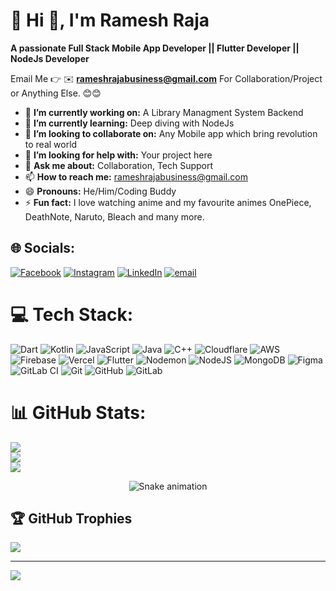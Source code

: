 # 💫 Hi 👋, I'm Ramesh Raja
**A passionate Full Stack Mobile App Developer || Flutter Developer || NodeJs Developer**

Email Me 👉 ✉️ **rameshrajabusiness@gmail.com** For Collaboration/Project or Anything Else. 😊😊

- 🔭 **I’m currently working on:** A Library Managment System Backend
- 🌱 **I’m currently learning:** Deep diving with NodeJs
- 👯 **I’m looking to collaborate on:** Any Mobile app which bring revolution to real world
- 🤔 **I’m looking for help with:** Your project here
- 💬 **Ask me about:** Collaboration, Tech Support
- 📫 **How to reach me:** rameshrajabusiness@gmail.com
- 😄 **Pronouns:** He/Him/Coding Buddy
- ⚡ **Fun fact:** I love watching anime and my favourite animes OnePiece, DeathNote, Naruto, Bleach and many more.


## 🌐 Socials:
[![Facebook](https://img.shields.io/badge/Facebook-%231877F2.svg?logo=Facebook&logoColor=white)](https://facebook.com/https://www.facebook.com/RameshRajaMk4?sfnsn=scwspwa&mibextid=RUbZ1f) [![Instagram](https://img.shields.io/badge/Instagram-%23E4405F.svg?logo=Instagram&logoColor=white)](https://instagram.com/https://www.instagram.com/its_rameshbalach?igsh=MmRhZXk4aWs0bjI2) [![LinkedIn](https://img.shields.io/badge/LinkedIn-%230077B5.svg?logo=linkedin&logoColor=white)](https://linkedin.com/in/https://www.linkedin.com/in/ramesh-raja-b63a5627b/) [![email](https://img.shields.io/badge/Email-D14836?logo=gmail&logoColor=white)](mailto:rameshrajabusiness@gmail.com) 

# 💻 Tech Stack:
![Dart](https://img.shields.io/badge/dart-%230175C2.svg?style=for-the-badge&logo=dart&logoColor=white) ![Kotlin](https://img.shields.io/badge/kotlin-%237F52FF.svg?style=for-the-badge&logo=kotlin&logoColor=white) ![JavaScript](https://img.shields.io/badge/javascript-%23323330.svg?style=for-the-badge&logo=javascript&logoColor=%23F7DF1E) ![Java](https://img.shields.io/badge/java-%23ED8B00.svg?style=for-the-badge&logo=openjdk&logoColor=white) ![C++](https://img.shields.io/badge/c++-%2300599C.svg?style=for-the-badge&logo=c%2B%2B&logoColor=white) ![Cloudflare](https://img.shields.io/badge/Cloudflare-F38020?style=for-the-badge&logo=Cloudflare&logoColor=white) ![AWS](https://img.shields.io/badge/AWS-%23FF9900.svg?style=for-the-badge&logo=amazon-aws&logoColor=white) ![Firebase](https://img.shields.io/badge/firebase-%23039BE5.svg?style=for-the-badge&logo=firebase) ![Vercel](https://img.shields.io/badge/vercel-%23000000.svg?style=for-the-badge&logo=vercel&logoColor=white) ![Flutter](https://img.shields.io/badge/Flutter-%2302569B.svg?style=for-the-badge&logo=Flutter&logoColor=white) ![Nodemon](https://img.shields.io/badge/NODEMON-%23323330.svg?style=for-the-badge&logo=nodemon&logoColor=%BBDEAD) ![NodeJS](https://img.shields.io/badge/node.js-6DA55F?style=for-the-badge&logo=node.js&logoColor=white) ![MongoDB](https://img.shields.io/badge/MongoDB-%234ea94b.svg?style=for-the-badge&logo=mongodb&logoColor=white) ![Figma](https://img.shields.io/badge/figma-%23F24E1E.svg?style=for-the-badge&logo=figma&logoColor=white) ![GitLab CI](https://img.shields.io/badge/gitlab%20CI-%23181717.svg?style=for-the-badge&logo=gitlab&logoColor=white) ![Git](https://img.shields.io/badge/git-%23F05033.svg?style=for-the-badge&logo=git&logoColor=white) ![GitHub](https://img.shields.io/badge/github-%23121011.svg?style=for-the-badge&logo=github&logoColor=white) ![GitLab](https://img.shields.io/badge/gitlab-%23181717.svg?style=for-the-badge&logo=gitlab&logoColor=white)
# 📊 GitHub Stats:
![](https://github-readme-stats.vercel.app/api?username=ramesh-balach&theme=dark&hide_border=false&include_all_commits=true&count_private=true)<br/>
![](https://nirzak-streak-stats.vercel.app/?user=ramesh-balach&theme=dark&hide_border=false)<br/>
![](https://github-readme-stats.vercel.app/api/top-langs/?username=ramesh-balach&theme=dark&hide_border=false&include_all_commits=true&count_private=true&layout=compact)



<!-- Snake Game Repo View -->

<div align="center">
  <img src="https://profile-readme-generator.com/assets/snake.svg" alt="Snake animation" />
</div>


## 🏆 GitHub Trophies
![](https://github-profile-trophy.vercel.app/?username=ramesh-balach&theme=radical&no-frame=false&no-bg=true&margin-w=4)

---
[![](https://visitcount.itsvg.in/api?id=ramesh-balach&icon=0&color=0)](https://visitcount.itsvg.in)

<!-- Proudly created with GPRM ( https://gprm.itsvg.in ) -->
